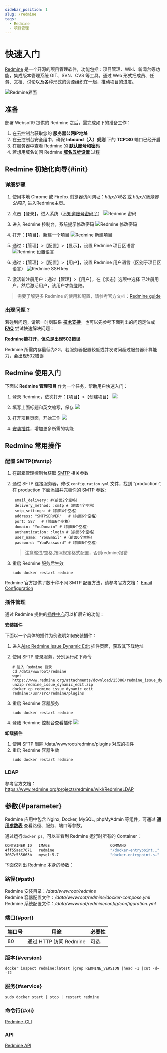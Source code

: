 ```yaml
---
sidebar_position: 1
slug: /redmine
tags:
  - Redmine
  - 项目管理
---
```


# 快速入门

[Redmine](https://www.redmine.org/) 是一个开源的项目管理软件，功能包括：项目管理、Wiki、新闻台等功能，集成版本管理系统 GIT、SVN、CVS 等工具。通过 Web 形式把成员、任务、文档、讨论以及各种形式的资源组织在一起，推动项目的进度。

![Redmine界面](https://libs.websoft9.com/Websoft9/DocsPicture/zh/redmine/redmine-gui-websoft9.jpg)

## 准备

部署 Websoft9 提供的 Redmine 之后，需完成如下的准备工作：

1. 在云控制台获取您的 **服务器公网IP地址** 
2. 在云控制台安全组中，确保 **Inbound（入）规则** 下的 **TCP:80** 端口已经开启
3. 在服务器中查看 Redmine 的 **[默认账号和密码](./user/credentials)**  
4. 若想用域名访问  Redmine **[域名五步设置](./administrator/domain_step)** 过程


## Redmine 初始化向导{#init}

### 详细步骤

1. 使用本地 Chrome 或 Firefox 浏览器访问网址：*http://域名* 或 *http://服务器公网IP*, 进入Redmine主页。

2. 点击【登录】，进入系统（[不知道账号密码？](./user/credentials)）
   ![Redmine 密码](https://libs.websoft9.com/Websoft9/DocsPicture/zh/redmine/redmine-login-websoft9.png)

3. 进入 Redmine 控制台，系统提示修改密码 
   ![Redmine 修改密码](https://libs.websoft9.com/Websoft9/DocsPicture/zh/redmine/redmine-resetpwf-websoft9.png)

4. 打开：【项目】，新建一个项目
   ![Redmine 新建项目](https://libs.websoft9.com/Websoft9/DocsPicture/zh/redmine/redmine-createproject-websoft9.png)

5. 通过：【管理】>【配置】>【显示】，设置 Redmine 项目区语言
   ![Redmine 设置语言](https://libs.websoft9.com/Websoft9/DocsPicture/zh/redmine/redmine-language-websoft9.png)

6. 通过：【管理】>【配置】>【用户】，设置 Redmine 用户语言（区别于项目区语言）
   ![Redmine SSH key](https://libs.websoft9.com/Websoft9/DocsPicture/en/redmine/redmine-userlanguage-websoft9.png)
   
7. 激活新注册用户：通过【管理】>【用户】，在【状态】选项中选择 已注册用户，然后激活用户，该用户才能登陆。

> 需要了解更多 Redmine 的使用和配置，请参考官方文档：[Redmine guide](https://www.redmine.org/projects/redmine/wiki/Guide)

### 出现问题？

若碰到问题，请第一时刻联系 **[技术支持](./helpdesk)**。也可以先参考下面列出的问题定位或  **[FAQ](./faq#setup)** 尝试快速解决问题：

**Redmine能打开，但总是出现502错误**

Redmine 所需内存最低为2G，若服务器配置较低或并发访问超过服务器计算能力，会出现502错误

## Redmine 使用入门

下面以 **Redmine 管理项目** 作为一个任务，帮助用户快速入门：

1. 登录 Redmine，依次打开：【项目】>【创建项目】
   ![](https://libs.websoft9.com/Websoft9/DocsPicture/zh/redmine/redmine-createproject001-websoft9.png)

2. 填写上面标题和英文缩写，保存
   ![](https://libs.websoft9.com/Websoft9/DocsPicture/zh/redmine/redmine-createproject002-websoft9.png)

3. 打开项目页面，开始工作
   ![](https://libs.websoft9.com/Websoft9/DocsPicture/zh/redmine/redmine-createproject003-websoft9.png)

4. [安装插件](#plugin)，增加更多所需的功能

## Redmine 常用操作

### 配置 SMTP{#smtp}

1. 在邮箱管理控制台获取 [SMTP](./administrator/smtp) 相关参数

2. 通过 SFTP 连接服务器，修改 `configuration.yml` 文件，找到 “production:”, 在 production 下面添加并完善你的 SMTP 参数:  
   ```
    email_delivery: #(前面2个空格）
    delivery_method: :smtp #（前面4个空格）
    smtp_settings: #（前面4个空格）
    address: "SMTPSERVER"	#（前面6个空格）
    port: 587	#（前面6个空格）
    domain: "YouDomain"	#（前面6个空格）
    authentication: :login #（前面6个空格）
    user_name: "YouEmail" #（前面6个空格）
    password: "YouPassword" #（前面6个空格）
    ```
    > 注意缩进/空格,按照规定格式配置，否则redmine报错

3. 重启 Redmine 服务后生效
   ```
   sudo docker restart redmine
   ```

Redmine 官方提供了数十种不同 SMTP 配置方法，请参考官方文档： [Email Configuration](https://www.redmine.org/projects/redmine/wiki/EmailConfiguration)

### 插件管理

通过 Redmine 提供的[插件中心](https://www.redmine.org/plugins)可以扩展它的功能：

**安装插件**

下面以一个具体的插件为例说明如何安装插件：  

1. 进入[Ajax Redmine Issue Dynamic Edit](https://www.redmine.org/plugins/redmine_issue_dynamic_edit) 插件页面，获取其下载地址

2. 使用 SFTP 登录服务，分别运行如下命令
   ```
   # 进入 Redmine 目录
   cd /data/wwwroot/redmine
   wget https://www.redmine.org/attachments/download/25386/redmine_issue_dynamic_edit.zip
   unzip redmine_issue_dynamic_edit.zip 
   docker cp redmine_issue_dynamic_edit redmine:/usr/src/redmine/plugins
   ```

3. 重启 Redmine 容器服务
   ```
   sudo docker restart redmine
   ```
   
4. 登陆 Redmine 控制台查看插件
   ![](https://libs.websoft9.com/Websoft9/DocsPicture/zh/redmine/redmine-installplugindy-websoft9.png)

**卸载插件**

1. 使用 SFTP 删除 /data/wwwroot/redmine/plugins 对应的插件
2. 重启 Redmine 容器生效
   ```
   sudo docker restart redmine
   ```

### LDAP

参考官方文档：https://www.redmine.org/projects/redmine/wiki/RedmineLDAP



## 参数{#parameter}

Redmine 应用中包含 Nginx, Docker, MySQL, phpMyAdmin 等组件，可通过 **[通用参数表](./administrator/parameter)** 查看路径、服务、端口等参数。  

通过运行`docker ps`，可以查看到 Redmine 运行时所有的 Container：

```bash
CONTAINER ID   IMAGE                           COMMAND                  CREATED              STATUS                PORTS                               NAMES
4ff55aec7671   redmine                         "/docker-entrypoint.…"   11 seconds ago       Up 10 seconds         0.0.0.0:9010->3000/tcp              redmine
3067c535663b   mysql:5.7                       "docker-entrypoint.s…"   About a minute ago   Up 58 seconds         33060/tcp, 0.0.0.0:3309->3306/tcp   redmine-mysql
```


下面仅列出 Redmine 本身的参数：

### 路径{#path}

Redmine 安装目录：*/data/wwwroot/redmine*  
Redmine 容器配置文件：*/data/wwwroot/redmine/docker-compose.yml*  
Redmine 系统配置文件：*/data/wwwroot/redmineconfig/configuration.yml*  

### 端口{#port}

| 端口号 | 用途                                          | 必要性 |
| ------ | --------------------------------------------- | ------ |
| 80   | 通过 HTTP 访问 Redmine | 可选   |

### 版本{#version}

```shell
docker inspect redmine:latest |grep REDMINE_VERSION |head -1 |cut -d= -f2
```

### 服务{#service}

```shell
sudo docker start | stop | restart redmine
```

### 命令行{#cli}

[Redmine-CLI](https://pypi.org/project/Redmine-CLI/)

### API

[Redmine API](https://www.redmine.org/projects/redmine/wiki/Rest_api)
